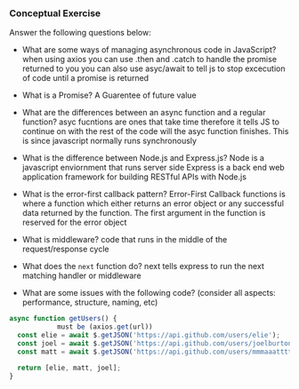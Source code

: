 ### Conceptual Exercise

Answer the following questions below:

- What are some ways of managing asynchronous code in JavaScript?
  when using axios you can use .then and .catch to handle the promise returned to you
  you can also use asyc/await to tell js to stop excecution of code until a promise is returned

- What is a Promise?
  A Guarentee of future value

- What are the differences between an async function and a regular function?
  asyc fucntions are ones that take time therefore it tells JS to continue on with the rest of the code will the asyc function finishes. This is since javascript normally runs synchronously

- What is the difference between Node.js and Express.js?
  Node is a javascript enviornment that runs server side
  Express is a back end web application framework for building RESTful APIs with Node.js

- What is the error-first callback pattern?
  Error-First Callback functions is where a function which either returns an error object or any successful data returned by the function. The first argument in the function is reserved for the error object

- What is middleware?
  code that runs in the middle of the request/response cycle

- What does the `next` function do?
  next tells express to run the next matching handler or middleware

- What are some issues with the following code? (consider all aspects: performance, structure, naming, etc)

```js
async function getUsers() {
            must be (axios.get(url))
  const elie = await $.getJSON('https://api.github.com/users/elie');
  const joel = await $.getJSON('https://api.github.com/users/joelburton');
  const matt = await $.getJSON('https://api.github.com/users/mmmaaatttttt');<---invalid

  return [elie, matt, joel];
}
```
